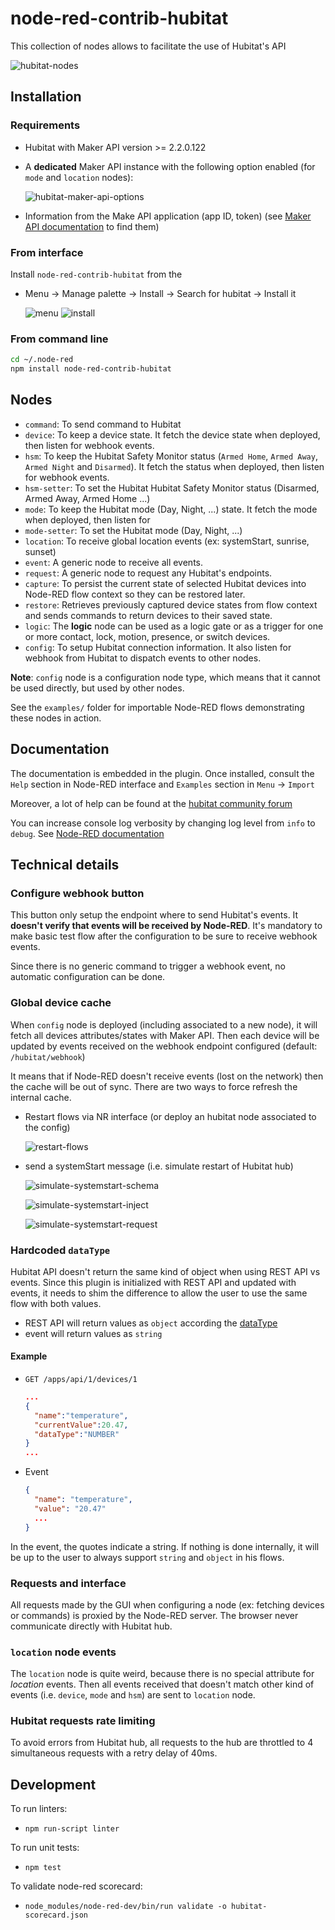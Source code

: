 # node-red-contrib-hubitat

This collection of nodes allows to facilitate the use of Hubitat's API

![hubitat-nodes](./images/hubitat-nodes.png)

## Installation

### Requirements

* Hubitat with Maker API version >= 2.2.0.122
* A **dedicated** Maker API instance with the following option enabled (for `mode` and `location` nodes):

  ![hubitat-maker-api-options](./images/hubitat-maker-api-options.png)

* Information from the Make API application (app ID, token) (see [Maker API
  documentation](https://docs.hubitat.com/index.php?title=Maker_API) to find them)

### From interface

Install `node-red-contrib-hubitat` from the

* Menu -> Manage palette -> Install -> Search for hubitat -> Install it

  ![menu](./images/install-menu.png) ![install](./images/install-palette.png)

### From command line

```bash
cd ~/.node-red
npm install node-red-contrib-hubitat
```

## Nodes

* `command`: To send command to Hubitat
* `device`: To keep a device state. It fetch the device state when deployed, then listen for
  webhook events.
* `hsm`: To keep the Hubitat Safety Monitor status (`Armed Home`, `Armed Away`, `Armed Night` and
  `Disarmed`). It fetch the status when deployed, then listen for webhook events.
* `hsm-setter`: To set the Hubitat Hubitat Safety Monitor status (Disarmed, Armed Away, Armed Home ...)
* `mode`: To keep the Hubitat mode (Day, Night, ...)  state. It fetch the mode when deployed, then
  listen for
* `mode-setter`: To set the Hubitat mode (Day, Night, ...)
* `location`: To receive global location events (ex: systemStart, sunrise, sunset)
* `event`: A generic node to receive all events.
* `request`: A generic node to request any Hubitat's endpoints.
* `capture`: To persist the current state of selected Hubitat devices into Node-RED flow context so they can be restored later. 
* `restore`: Retrieves previously captured device states from flow context and sends commands to return devices to their saved state.
* `logic`: The **logic** node can be used as a logic gate or as a trigger for one or more contact, lock, motion, presence, or switch devices.
* `config`: To setup Hubitat connection information. It also listen for webhook from Hubitat
  to dispatch events to other nodes.

**Note**: `config` node is a configuration node type, which means that it cannot be used directly,
but used by other nodes.

See the `examples/` folder for importable Node-RED flows demonstrating these nodes in action.


## Documentation

The documentation is embedded in the plugin. Once installed, consult the `Help` section in Node-RED
interface and `Examples` section in `Menu` -> `Import`

Moreover, a lot of help can be found at the [hubitat community
forum](https://community.hubitat.com/t/node-red-nodes-for-hubitat/34386)

You can increase console log verbosity by changing log level from `info` to `debug`.
See [Node-RED documentation](https://nodered.org/docs/user-guide/runtime/logging)

## Technical details

### Configure webhook button

This button only setup the endpoint where to send Hubitat's events. It **doesn't verify that events
will be received by Node-RED**.  It's mandatory to make basic test flow after the configuration to
be sure to receive webhook events.

Since there is no generic command to trigger a webhook event, no automatic configuration can be done.

### Global device cache

When `config` node is deployed (including associated to a new node), it will fetch all devices
attributes/states with Maker API. Then each device will be updated by events received on the webhook
endpoint configured (default: `/hubitat/webhook`)

It means that if Node-RED doesn't receive events (lost on the network) then the cache will be out of
sync.
There are two ways to force refresh the internal cache.

* Restart flows via NR interface (or deploy an hubitat node associated to the config)

  ![restart-flows](./images/restart-flows.png)

* send a systemStart message (i.e. simulate restart of Hubitat hub)

  ![simulate-systemstart-schema](./images/simulate-systemstart-schema.png)

  ![simulate-systemstart-inject](./images/simulate-systemstart-inject.png)

  ![simulate-systemstart-request](./images/simulate-systemstart-request.png)

### Hardcoded `dataType`

Hubitat API doesn't return the same kind of object when using REST API vs events. Since this plugin
is initialized with REST API and updated with events, it needs to shim the difference to allow the
user to use the same flow with both values.

* REST API will return values as `object` according the
  [dataType](https://docs.hubitat.com/index.php?title=Attribute_Object)
* event will return values as `string`

#### Example

* `GET /apps/api/1/devices/1`

  ```json
  ...
  {
    "name":"temperature",
    "currentValue":20.47,
    "dataType":"NUMBER"
  }
  ...
  ```

* Event

  ```json
  {
    "name": "temperature",
    "value": "20.47"
    ...
  }
  ```

In the event, the quotes indicate a string. If nothing is done internally, it will be up to the user
to always support `string` and `object` in his flows.

### Requests and interface

All requests made by the GUI when configuring a node (ex: fetching devices or commands) is proxied
by the Node-RED server. The browser never communicate directly with Hubitat hub.

### `location` node events

The `location` node is quite weird, because there is no special attribute for *location* events.
Then all events received that doesn't match other kind of events (i.e. `device`, `mode` and `hsm`)
are sent to `location` node.

### Hubitat requests rate limiting

To avoid errors from Hubitat hub, all requests to the hub are throttled to 4 simultaneous requests
with a retry delay of 40ms.

## Development

To run linters:

* `npm run-script linter`

To run unit tests:

* `npm test`

To validate node-red scorecard:

* `node_modules/node-red-dev/bin/run validate -o hubitat-scorecard.json`

